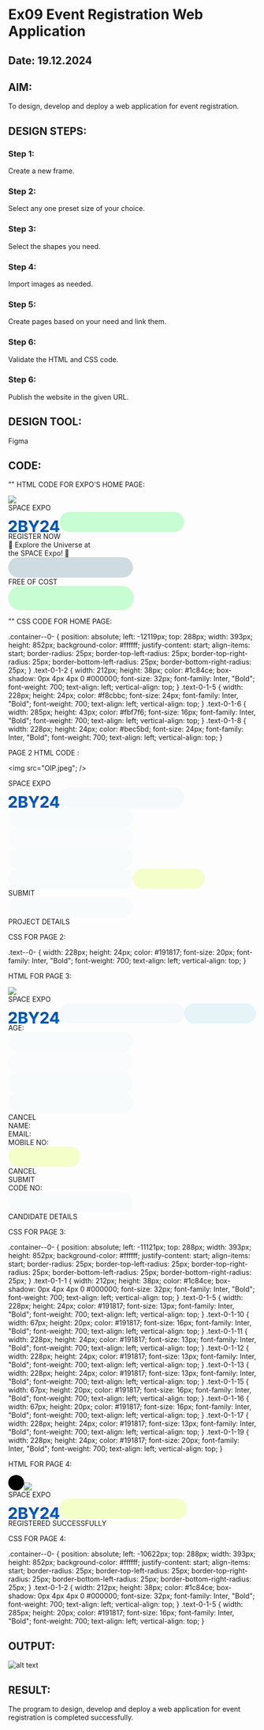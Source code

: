 # Ex09 Event Registration Web Application
## Date: 19.12.2024

## AIM:
To design, develop and deploy a web application for event registration.

## DESIGN STEPS:

### Step 1:
Create a new frame.

### Step 2:
Select any one preset size of your choice.

### Step 3:
Select the shapes you need.

### Step 4:
Import images as needed.

### Step 5:
Create pages based on your need and link them.

### Step 6:

Validate the HTML and CSS code.

### Step 6:

Publish the website in the given URL.

## DESIGN TOOL:
Figma

## CODE:
""
HTML CODE FOR EXPO'S HOME PAGE:

<div class="container--0-">
  <img src="OIP.jpeg";
  />
  <div class="text-0-1-2">SPACE EXPO</div>
  <svg
    width="104"
    height="24"
    viewBox="0 0 104 24"
    fill="none"
    xmlns="http://www.w3.org/2000/svg"
  >
    <g filter="url(#filter0_i_2_70)">
      <path
        d="M0.886452 24V20.4545L9.17054 12.7841C9.87509 12.1023 10.466 11.4886 10.9433 10.9432C11.4281 10.3977 11.7955 9.86363 12.0455 9.34091C12.2955 8.8106 12.4205 8.23863 12.4205 7.625C12.4205 6.94318 12.2652 6.35606 11.9546 5.86363C11.644 5.36363 11.2198 4.98106 10.6819 4.71591C10.144 4.44318 9.53418 4.30682 8.85236 4.30682C8.14024 4.30682 7.51903 4.45076 6.98873 4.73863C6.45842 5.02651 6.04933 5.43939 5.76145 5.97727C5.47357 6.51515 5.32963 7.1553 5.32963 7.89772H0.65918C0.65918 6.375 1.00388 5.05303 1.69327 3.93182C2.38266 2.8106 3.34857 1.94318 4.591 1.32954C5.83342 0.715906 7.26524 0.409088 8.88645 0.409088C10.5531 0.409088 12.0039 0.704543 13.2387 1.29545C14.4812 1.87879 15.4471 2.68939 16.1365 3.72727C16.8258 4.76515 17.1705 5.95454 17.1705 7.29545C17.1705 8.17424 16.9963 9.04166 16.6478 9.89773C16.3069 10.7538 15.6971 11.7045 14.8183 12.75C13.9395 13.7879 12.7008 15.0341 11.1024 16.4886L7.70463 19.8182V19.9773H17.4774V24H0.886452ZM21.1791 24V0.72727H30.4972C32.2094 0.72727 33.6374 0.981058 34.7813 1.48863C35.9253 1.99621 36.7851 2.70076 37.3609 3.60227C37.9366 4.49621 38.2245 5.52651 38.2245 6.69318C38.2245 7.60227 38.0427 8.40151 37.6791 9.09091C37.3154 9.77273 36.8154 10.3333 36.1791 10.7727C35.5503 11.2045 34.8306 11.5114 34.02 11.6932V11.9205C34.9063 11.9583 35.7359 12.2083 36.5086 12.6705C37.2889 13.1326 37.9215 13.7803 38.4063 14.6136C38.8912 15.4394 39.1336 16.4242 39.1336 17.5682C39.1336 18.803 38.8268 19.9053 38.2132 20.875C37.6071 21.8371 36.7094 22.5985 35.52 23.1591C34.3306 23.7197 32.8647 24 31.1222 24H21.1791ZM26.0995 19.9773H30.1109C31.4821 19.9773 32.4821 19.7159 33.1109 19.1932C33.7397 18.6629 34.0541 17.9583 34.0541 17.0795C34.0541 16.4356 33.8988 15.8674 33.5882 15.375C33.2776 14.8826 32.8344 14.4962 32.2586 14.2159C31.6904 13.9356 31.0124 13.7955 30.2245 13.7955H26.0995V19.9773ZM26.0995 10.4659H29.7472C30.4215 10.4659 31.02 10.3485 31.5427 10.1136C32.073 9.87121 32.4897 9.5303 32.7927 9.09091C33.1033 8.65151 33.2586 8.125 33.2586 7.51136C33.2586 6.67045 32.9594 5.99242 32.3609 5.47727C31.77 4.96212 30.9291 4.70454 29.8382 4.70454H26.0995V10.4659ZM40.9717 0.72727H46.483L51.7899 10.75H52.0171L57.324 0.72727H62.8353L54.3467 15.7727V24H49.4603V15.7727L40.9717 0.72727ZM65.3865 24V20.4545L73.6705 12.7841C74.3751 12.1023 74.966 11.4886 75.4433 10.9432C75.9281 10.3977 76.2955 9.86363 76.5455 9.34091C76.7955 8.8106 76.9205 8.23863 76.9205 7.625C76.9205 6.94318 76.7652 6.35606 76.4546 5.86363C76.144 5.36363 75.7198 4.98106 75.1819 4.71591C74.644 4.44318 74.0342 4.30682 73.3524 4.30682C72.6402 4.30682 72.019 4.45076 71.4887 4.73863C70.9584 5.02651 70.5493 5.43939 70.2615 5.97727C69.9736 6.51515 69.8296 7.1553 69.8296 7.89772H65.1592C65.1592 6.375 65.5039 5.05303 66.1933 3.93182C66.8827 2.8106 67.8486 1.94318 69.091 1.32954C70.3334 0.715906 71.7652 0.409088 73.3865 0.409088C75.0531 0.409088 76.5039 0.704543 77.7387 1.29545C78.9811 1.87879 79.9471 2.68939 80.6365 3.72727C81.3258 4.76515 81.6705 5.95454 81.6705 7.29545C81.6705 8.17424 81.4963 9.04166 81.1478 9.89773C80.8069 10.7538 80.1971 11.7045 79.3183 12.75C78.4395 13.7879 77.2008 15.0341 75.6024 16.4886L72.2046 19.8182V19.9773H81.9774V24H65.3865ZM84.6904 19.9091V16.0341L94.4063 0.72727H97.7472V6.09091H95.77L89.645 15.7841V15.9659H103.452V19.9091H84.6904ZM95.8609 24V18.7273L95.9518 17.0114V0.72727H100.565V24H95.8609Z"
        fill="#005FCC"
      ></path>
    </g>
    <defs>
      <filter
        id="filter0_i_2_70"
        x="0.65918"
        y="0.409088"
        width="102.793"
        height="27.5909"
        filterUnits="userSpaceOnUse"
        color-interpolation-filters="sRGB"
      >
        <feFlood flood-opacity="0" result="BackgroundImageFix"></feFlood>
        <feBlend
          mode="normal"
          in="SourceGraphic"
          in2="BackgroundImageFix"
          result="shape"
        ></feBlend>
        <feColorMatrix
          in="SourceAlpha"
          type="matrix"
          values="0 0 0 0 0 0 0 0 0 0 0 0 0 0 0 0 0 0 127 0"
          result="hardAlpha"
        ></feColorMatrix>
        <feOffset dy="4"></feOffset>
        <feGaussianBlur stdDeviation="2"></feGaussianBlur>
        <feComposite
          in2="hardAlpha"
          operator="arithmetic"
          k2="-1"
          k3="1"
        ></feComposite>
        <feColorMatrix
          type="matrix"
          values="0 0 0 0 0 0 0 0 0 0 0 0 0 0 0 0 0 0 0.25 0"
        ></feColorMatrix>
        <feBlend
          mode="normal"
          in2="shape"
          result="effect1_innerShadow_2_70"
        ></feBlend>
      </filter>
    </defs></svg
  ><svg
    width="253"
    height="41"
    viewBox="0 0 253 41"
    fill="none"
    xmlns="http://www.w3.org/2000/svg"
  >
    <rect
      width="253"
      height="41"
      rx="20.5"
      fill="#1FF74E"
      fill-opacity="0.24"
    ></rect>
  </svg>
  <div class="text-0-1-5">REGISTER NOW</div>
  <div class="text-0-1-6">
    🌌 Explore the Universe at <br />
    the SPACE Expo! 🌠
  </div>
  <svg
    width="253"
    height="41"
    viewBox="0 0 253 41"
    fill="none"
    xmlns="http://www.w3.org/2000/svg"
  >
    <rect
      width="253"
      height="41"
      rx="20.5"
      fill="#366D83"
      fill-opacity="0.24"
    ></rect>
  </svg>
  <div class="text-0-1-8">FREE OF COST<br /></div>
  <svg
    width="255"
    height="49"
    viewBox="0 0 255 49"
    fill="none"
    xmlns="http://www.w3.org/2000/svg"
  >
    <rect
      width="255"
      height="49"
      rx="24.5"
      fill="#1FF74E"
      fill-opacity="0.24"
    ></rect>
  </svg>
</div>

""
CSS CODE FOR HOME PAGE:

.container--0- {
  position: absolute;
  left: -12119px;
  top: 288px;
  width: 393px;
  height: 852px;
  background-color: #ffffff;
  justify-content: start;
  align-items: start;
  border-radius: 25px;
  border-top-left-radius: 25px;
  border-top-right-radius: 25px;
  border-bottom-left-radius: 25px;
  border-bottom-right-radius: 25px;
}
.text-0-1-2 {
  width: 212px;
  height: 38px;
  color: #1c84ce;
  box-shadow: 0px 4px 4px 0 #000000;
  font-size: 32px;
  font-family: Inter, "Bold";
  font-weight: 700;
  text-align: left;
  vertical-align: top;
}
.text-0-1-5 {
  width: 228px;
  height: 24px;
  color: #f8cbbc;
  font-size: 24px;
  font-family: Inter, "Bold";
  font-weight: 700;
  text-align: left;
  vertical-align: top;
}
.text-0-1-6 {
  width: 285px;
  height: 43px;
  color: #fbf7f6;
  font-size: 16px;
  font-family: Inter, "Bold";
  font-weight: 700;
  text-align: left;
  vertical-align: top;
}
.text-0-1-8 {
  width: 228px;
  height: 24px;
  color: #bec5bd;
  font-size: 24px;
  font-family: Inter, "Bold";
  font-weight: 700;
  text-align: left;
  vertical-align: top;
}

PAGE 2
HTML CODE :

<img src="OIP.jpeg";
/>
<div class="text--0-">SPACE EXPO</div>
<svg
  width="104"
  height="24"
  viewBox="0 0 104 24"
  fill="none"
  xmlns="http://www.w3.org/2000/svg"
>
  <g filter="url(#filter0_i_2_103)">
    <path
      d="M0.886452 24V20.4545L9.17054 12.7841C9.87509 12.1023 10.466 11.4886 10.9433 10.9432C11.4281 10.3977 11.7955 9.86363 12.0455 9.34091C12.2955 8.8106 12.4205 8.23863 12.4205 7.625C12.4205 6.94318 12.2652 6.35606 11.9546 5.86363C11.644 5.36363 11.2198 4.98106 10.6819 4.71591C10.144 4.44318 9.53418 4.30682 8.85236 4.30682C8.14024 4.30682 7.51903 4.45076 6.98873 4.73863C6.45842 5.02651 6.04933 5.43939 5.76145 5.97727C5.47357 6.51515 5.32963 7.1553 5.32963 7.89772H0.65918C0.65918 6.375 1.00388 5.05303 1.69327 3.93182C2.38266 2.8106 3.34857 1.94318 4.591 1.32954C5.83342 0.715906 7.26524 0.409088 8.88645 0.409088C10.5531 0.409088 12.0039 0.704543 13.2387 1.29545C14.4812 1.87879 15.4471 2.68939 16.1365 3.72727C16.8258 4.76515 17.1705 5.95454 17.1705 7.29545C17.1705 8.17424 16.9963 9.04166 16.6478 9.89773C16.3069 10.7538 15.6971 11.7045 14.8183 12.75C13.9395 13.7879 12.7008 15.0341 11.1024 16.4886L7.70463 19.8182V19.9773H17.4774V24H0.886452ZM21.1791 24V0.72727H30.4972C32.2094 0.72727 33.6374 0.981058 34.7813 1.48863C35.9253 1.99621 36.7851 2.70076 37.3609 3.60227C37.9366 4.49621 38.2245 5.52651 38.2245 6.69318C38.2245 7.60227 38.0427 8.40151 37.6791 9.09091C37.3154 9.77273 36.8154 10.3333 36.1791 10.7727C35.5503 11.2045 34.8306 11.5114 34.02 11.6932V11.9205C34.9063 11.9583 35.7359 12.2083 36.5086 12.6705C37.2889 13.1326 37.9215 13.7803 38.4063 14.6136C38.8912 15.4394 39.1336 16.4242 39.1336 17.5682C39.1336 18.803 38.8268 19.9053 38.2132 20.875C37.6071 21.8371 36.7094 22.5985 35.52 23.1591C34.3306 23.7197 32.8647 24 31.1222 24H21.1791ZM26.0995 19.9773H30.1109C31.4821 19.9773 32.4821 19.7159 33.1109 19.1932C33.7397 18.6629 34.0541 17.9583 34.0541 17.0795C34.0541 16.4356 33.8988 15.8674 33.5882 15.375C33.2775 14.8826 32.8344 14.4962 32.2586 14.2159C31.6904 13.9356 31.0124 13.7955 30.2245 13.7955H26.0995V19.9773ZM26.0995 10.4659H29.7472C30.4215 10.4659 31.02 10.3485 31.5427 10.1136C32.073 9.87121 32.4897 9.5303 32.7927 9.09091C33.1033 8.65151 33.2586 8.125 33.2586 7.51136C33.2586 6.67045 32.9594 5.99242 32.3609 5.47727C31.77 4.96212 30.9291 4.70454 29.8382 4.70454H26.0995V10.4659ZM40.9717 0.72727H46.483L51.7899 10.75H52.0171L57.324 0.72727H62.8353L54.3467 15.7727V24H49.4603V15.7727L40.9717 0.72727ZM65.3865 24V20.4545L73.6705 12.7841C74.3751 12.1023 74.966 11.4886 75.4433 10.9432C75.9281 10.3977 76.2955 9.86363 76.5455 9.34091C76.7955 8.8106 76.9205 8.23863 76.9205 7.625C76.9205 6.94318 76.7652 6.35606 76.4546 5.86363C76.144 5.36363 75.7198 4.98106 75.1819 4.71591C74.644 4.44318 74.0342 4.30682 73.3524 4.30682C72.6402 4.30682 72.019 4.45076 71.4887 4.73863C70.9584 5.02651 70.5493 5.43939 70.2615 5.97727C69.9736 6.51515 69.8296 7.1553 69.8296 7.89772H65.1592C65.1592 6.375 65.5039 5.05303 66.1933 3.93182C66.8827 2.8106 67.8486 1.94318 69.091 1.32954C70.3334 0.715906 71.7652 0.409088 73.3865 0.409088C75.0531 0.409088 76.5039 0.704543 77.7387 1.29545C78.9811 1.87879 79.9471 2.68939 80.6365 3.72727C81.3258 4.76515 81.6705 5.95454 81.6705 7.29545C81.6705 8.17424 81.4963 9.04166 81.1478 9.89773C80.8069 10.7538 80.1971 11.7045 79.3183 12.75C78.4395 13.7879 77.2008 15.0341 75.6024 16.4886L72.2046 19.8182V19.9773H81.9774V24H65.3865ZM84.6904 19.9091V16.0341L94.4063 0.72727H97.7472V6.09091H95.77L89.645 15.7841V15.9659H103.452V19.9091H84.6904ZM95.8609 24V18.7273L95.9518 17.0114V0.72727H100.565V24H95.8609Z"
      fill="#005FCC"
    ></path>
  </g>
  <defs>
    <filter
      id="filter0_i_2_103"
      x="0.65918"
      y="0.409088"
      width="102.793"
      height="27.5909"
      filterUnits="userSpaceOnUse"
      color-interpolation-filters="sRGB"
    >
      <feFlood flood-opacity="0" result="BackgroundImageFix"></feFlood>
      <feBlend
        mode="normal"
        in="SourceGraphic"
        in2="BackgroundImageFix"
        result="shape"
      ></feBlend>
      <feColorMatrix
        in="SourceAlpha"
        type="matrix"
        values="0 0 0 0 0 0 0 0 0 0 0 0 0 0 0 0 0 0 127 0"
        result="hardAlpha"
      ></feColorMatrix>
      <feOffset dy="4"></feOffset>
      <feGaussianBlur stdDeviation="2"></feGaussianBlur>
      <feComposite
        in2="hardAlpha"
        operator="arithmetic"
        k2="-1"
        k3="1"
      ></feComposite>
      <feColorMatrix
        type="matrix"
        values="0 0 0 0 0 0 0 0 0 0 0 0 0 0 0 0 0 0 0.25 0"
      ></feColorMatrix>
      <feBlend
        mode="normal"
        in2="shape"
        result="effect1_innerShadow_2_103"
      ></feBlend>
    </filter>
  </defs></svg
><svg
  width="253"
  height="41"
  viewBox="0 0 253 41"
  fill="none"
  xmlns="http://www.w3.org/2000/svg"
>
  <rect
    width="253"
    height="41"
    rx="20.5"
    fill="#EFF7FA"
    fill-opacity="0.56"
  ></rect></svg
><svg
  width="253"
  height="41"
  viewBox="0 0 253 41"
  fill="none"
  xmlns="http://www.w3.org/2000/svg"
>
  <rect
    width="253"
    height="41"
    rx="20.5"
    fill="#EFF7FA"
    fill-opacity="0.39"
  ></rect></svg
><svg
  width="253"
  height="41"
  viewBox="0 0 253 41"
  fill="none"
  xmlns="http://www.w3.org/2000/svg"
>
  <rect
    width="253"
    height="41"
    rx="20.5"
    fill="#EFF7FA"
    fill-opacity="0.34"
  ></rect></svg
><svg
  width="253"
  height="41"
  viewBox="0 0 253 41"
  fill="none"
  xmlns="http://www.w3.org/2000/svg"
>
  <rect
    width="253"
    height="41"
    rx="20.5"
    fill="#EFF7FA"
    fill-opacity="0.4"
  ></rect></svg
><svg
  width="253"
  height="41"
  viewBox="0 0 253 41"
  fill="none"
  xmlns="http://www.w3.org/2000/svg"
>
  <rect
    width="253"
    height="41"
    rx="20.5"
    fill="#EFF7FA"
    fill-opacity="0.42"
  ></rect></svg
><svg
  width="146"
  height="41"
  viewBox="0 0 146 41"
  fill="none"
  xmlns="http://www.w3.org/2000/svg"
>
  <rect
    width="146"
    height="41"
    rx="20.5"
    fill="#CDFF05"
    fill-opacity="0.21"
  ></rect>
</svg>
<div class="text--0-">SUBMIT</div>
<svg
  width="253"
  height="41"
  viewBox="0 0 253 41"
  fill="none"
  xmlns="http://www.w3.org/2000/svg"
>
  <rect
    width="253"
    height="41"
    rx="20.5"
    fill="#EFF7FA"
    fill-opacity="0.39"
  ></rect>
</svg>
<div class="text--0-">PROJECT DETAILS</div>

CSS FOR PAGE 2:

.text--0- {
  width: 228px;
  height: 24px;
  color: #191817;
  font-size: 20px;
  font-family: Inter, "Bold";
  font-weight: 700;
  text-align: left;
  vertical-align: top;
}

HTML FOR PAGE 3:

<div class="container--0-">
  <img src="OIP.jpeg";
  />
  <div class="text-0-1-1">SPACE EXPO</div>
  <svg
    width="104"
    height="24"
    viewBox="0 0 104 24"
    fill="none"
    xmlns="http://www.w3.org/2000/svg"
  >
    <g filter="url(#filter0_i_2_218)">
      <path
        d="M0.886452 24V20.4545L9.17054 12.7841C9.87509 12.1023 10.466 11.4886 10.9433 10.9432C11.4281 10.3977 11.7955 9.86363 12.0455 9.34091C12.2955 8.8106 12.4205 8.23863 12.4205 7.625C12.4205 6.94318 12.2652 6.35606 11.9546 5.86363C11.644 5.36363 11.2198 4.98106 10.6819 4.71591C10.144 4.44318 9.53418 4.30682 8.85236 4.30682C8.14024 4.30682 7.51903 4.45076 6.98873 4.73863C6.45842 5.02651 6.04933 5.43939 5.76145 5.97727C5.47357 6.51515 5.32963 7.1553 5.32963 7.89772H0.65918C0.65918 6.375 1.00388 5.05303 1.69327 3.93182C2.38266 2.8106 3.34857 1.94318 4.591 1.32954C5.83342 0.715906 7.26524 0.409088 8.88645 0.409088C10.5531 0.409088 12.0039 0.704543 13.2387 1.29545C14.4812 1.87879 15.4471 2.68939 16.1365 3.72727C16.8258 4.76515 17.1705 5.95454 17.1705 7.29545C17.1705 8.17424 16.9963 9.04166 16.6478 9.89773C16.3069 10.7538 15.6971 11.7045 14.8183 12.75C13.9395 13.7879 12.7008 15.0341 11.1024 16.4886L7.70463 19.8182V19.9773H17.4774V24H0.886452ZM21.1791 24V0.72727H30.4972C32.2094 0.72727 33.6374 0.981058 34.7813 1.48863C35.9253 1.99621 36.7851 2.70076 37.3609 3.60227C37.9366 4.49621 38.2245 5.52651 38.2245 6.69318C38.2245 7.60227 38.0427 8.40151 37.6791 9.09091C37.3154 9.77273 36.8154 10.3333 36.1791 10.7727C35.5503 11.2045 34.8306 11.5114 34.02 11.6932V11.9205C34.9063 11.9583 35.7359 12.2083 36.5086 12.6705C37.2889 13.1326 37.9215 13.7803 38.4063 14.6136C38.8912 15.4394 39.1336 16.4242 39.1336 17.5682C39.1336 18.803 38.8268 19.9053 38.2132 20.875C37.6071 21.8371 36.7094 22.5985 35.52 23.1591C34.3306 23.7197 32.8647 24 31.1222 24H21.1791ZM26.0995 19.9773H30.1109C31.4821 19.9773 32.4821 19.7159 33.1109 19.1932C33.7397 18.6629 34.0541 17.9583 34.0541 17.0795C34.0541 16.4356 33.8988 15.8674 33.5882 15.375C33.2775 14.8826 32.8344 14.4962 32.2586 14.2159C31.6904 13.9356 31.0124 13.7955 30.2245 13.7955H26.0995V19.9773ZM26.0995 10.4659H29.7472C30.4215 10.4659 31.02 10.3485 31.5427 10.1136C32.073 9.87121 32.4897 9.5303 32.7927 9.09091C33.1033 8.65151 33.2586 8.125 33.2586 7.51136C33.2586 6.67045 32.9594 5.99242 32.3609 5.47727C31.77 4.96212 30.9291 4.70454 29.8382 4.70454H26.0995V10.4659ZM40.9717 0.72727H46.483L51.7899 10.75H52.0171L57.324 0.72727H62.8353L54.3467 15.7727V24H49.4603V15.7727L40.9717 0.72727ZM65.3865 24V20.4545L73.6705 12.7841C74.3751 12.1023 74.966 11.4886 75.4433 10.9432C75.9281 10.3977 76.2955 9.86363 76.5455 9.34091C76.7955 8.8106 76.9205 8.23863 76.9205 7.625C76.9205 6.94318 76.7652 6.35606 76.4546 5.86363C76.144 5.36363 75.7198 4.98106 75.1819 4.71591C74.644 4.44318 74.0342 4.30682 73.3524 4.30682C72.6402 4.30682 72.019 4.45076 71.4887 4.73863C70.9584 5.02651 70.5493 5.43939 70.2615 5.97727C69.9736 6.51515 69.8296 7.1553 69.8296 7.89772H65.1592C65.1592 6.375 65.5039 5.05303 66.1933 3.93182C66.8827 2.8106 67.8486 1.94318 69.091 1.32954C70.3334 0.715906 71.7652 0.409088 73.3865 0.409088C75.0531 0.409088 76.5039 0.704543 77.7387 1.29545C78.9811 1.87879 79.9471 2.68939 80.6365 3.72727C81.3258 4.76515 81.6705 5.95454 81.6705 7.29545C81.6705 8.17424 81.4963 9.04166 81.1478 9.89773C80.8069 10.7538 80.1971 11.7045 79.3183 12.75C78.4395 13.7879 77.2008 15.0341 75.6024 16.4886L72.2046 19.8182V19.9773H81.9774V24H65.3865ZM84.6904 19.9091V16.0341L94.4063 0.72727H97.7472V6.09091H95.77L89.645 15.7841V15.9659H103.452V19.9091H84.6904ZM95.8609 24V18.7273L95.9518 17.0114V0.72727H100.565V24H95.8609Z"
        fill="#005FCC"
      ></path>
    </g>
    <defs>
      <filter
        id="filter0_i_2_218"
        x="0.65918"
        y="0.409088"
        width="102.793"
        height="27.5909"
        filterUnits="userSpaceOnUse"
        color-interpolation-filters="sRGB"
      >
        <feFlood flood-opacity="0" result="BackgroundImageFix"></feFlood>
        <feBlend
          mode="normal"
          in="SourceGraphic"
          in2="BackgroundImageFix"
          result="shape"
        ></feBlend>
        <feColorMatrix
          in="SourceAlpha"
          type="matrix"
          values="0 0 0 0 0 0 0 0 0 0 0 0 0 0 0 0 0 0 127 0"
          result="hardAlpha"
        ></feColorMatrix>
        <feOffset dy="4"></feOffset>
        <feGaussianBlur stdDeviation="2"></feGaussianBlur>
        <feComposite
          in2="hardAlpha"
          operator="arithmetic"
          k2="-1"
          k3="1"
        ></feComposite>
        <feColorMatrix
          type="matrix"
          values="0 0 0 0 0 0 0 0 0 0 0 0 0 0 0 0 0 0 0.25 0"
        ></feColorMatrix>
        <feBlend
          mode="normal"
          in2="shape"
          result="effect1_innerShadow_2_218"
        ></feBlend>
      </filter>
    </defs></svg
  ><svg
    width="253"
    height="41"
    viewBox="0 0 253 41"
    fill="none"
    xmlns="http://www.w3.org/2000/svg"
  >
    <rect
      width="253"
      height="41"
      rx="20.5"
      fill="#EFF7FA"
      fill-opacity="0.56"
    ></rect></svg
  ><svg
    width="146"
    height="41"
    viewBox="0 0 146 41"
    fill="none"
    xmlns="http://www.w3.org/2000/svg"
  >
    <rect
      width="146"
      height="41"
      rx="20.5"
      fill="#5EC1E8"
      fill-opacity="0.14"
    ></rect>
  </svg>
  <div class="text-0-1-5">AGE:</div>
  <svg
    width="253"
    height="41"
    viewBox="0 0 253 41"
    fill="none"
    xmlns="http://www.w3.org/2000/svg"
  >
    <rect
      width="253"
      height="41"
      rx="20.5"
      fill="#EFF7FA"
      fill-opacity="0.39"
    ></rect></svg
  ><svg
    width="253"
    height="41"
    viewBox="0 0 253 41"
    fill="none"
    xmlns="http://www.w3.org/2000/svg"
  >
    <rect
      width="253"
      height="41"
      rx="20.5"
      fill="#EFF7FA"
      fill-opacity="0.34"
    ></rect></svg
  ><svg
    width="253"
    height="41"
    viewBox="0 0 253 41"
    fill="none"
    xmlns="http://www.w3.org/2000/svg"
  >
    <rect
      width="253"
      height="41"
      rx="20.5"
      fill="#EFF7FA"
      fill-opacity="0.4"
    ></rect></svg
  ><svg
    width="253"
    height="41"
    viewBox="0 0 253 41"
    fill="none"
    xmlns="http://www.w3.org/2000/svg"
  >
    <rect
      width="253"
      height="41"
      rx="20.5"
      fill="#EFF7FA"
      fill-opacity="0.42"
    ></rect>
  </svg>
  <div class="text-0-1-10">CANCEL</div>
  <div class="text-0-1-11">NAME:</div>
  <div class="text-0-1-12">EMAIL:</div>
  <div class="text-0-1-13">MOBILE NO:</div>
  <svg
    width="146"
    height="41"
    viewBox="0 0 146 41"
    fill="none"
    xmlns="http://www.w3.org/2000/svg"
  >
    <rect
      width="146"
      height="41"
      rx="20.5"
      fill="#CDFF05"
      fill-opacity="0.21"
    ></rect>
  </svg>
  <div class="text-0-1-15">CANCEL</div>
  <div class="text-0-1-16">SUBMIT</div>
  <div class="text-0-1-17">CODE NO:</div>
  <svg
    width="253"
    height="41"
    viewBox="0 0 253 41"
    fill="none"
    xmlns="http://www.w3.org/2000/svg"
  >
    <rect
      width="253"
      height="41"
      rx="20.5"
      fill="#EFF7FA"
      fill-opacity="0.39"
    ></rect>
  </svg>
  <div class="text-0-1-19">CANDIDATE DETAILS</div>
</div>

CSS FOR PAGE 3:

.container--0- {
  position: absolute;
  left: -11121px;
  top: 288px;
  width: 393px;
  height: 852px;
  background-color: #ffffff;
  justify-content: start;
  align-items: start;
  border-radius: 25px;
  border-top-left-radius: 25px;
  border-top-right-radius: 25px;
  border-bottom-left-radius: 25px;
  border-bottom-right-radius: 25px;
}
.text-0-1-1 {
  width: 212px;
  height: 38px;
  color: #1c84ce;
  box-shadow: 0px 4px 4px 0 #000000;
  font-size: 32px;
  font-family: Inter, "Bold";
  font-weight: 700;
  text-align: left;
  vertical-align: top;
}
.text-0-1-5 {
  width: 228px;
  height: 24px;
  color: #191817;
  font-size: 13px;
  font-family: Inter, "Bold";
  font-weight: 700;
  text-align: left;
  vertical-align: top;
}
.text-0-1-10 {
  width: 67px;
  height: 20px;
  color: #191817;
  font-size: 16px;
  font-family: Inter, "Bold";
  font-weight: 700;
  text-align: left;
  vertical-align: top;
}
.text-0-1-11 {
  width: 228px;
  height: 24px;
  color: #191817;
  font-size: 13px;
  font-family: Inter, "Bold";
  font-weight: 700;
  text-align: left;
  vertical-align: top;
}
.text-0-1-12 {
  width: 228px;
  height: 24px;
  color: #191817;
  font-size: 13px;
  font-family: Inter, "Bold";
  font-weight: 700;
  text-align: left;
  vertical-align: top;
}
.text-0-1-13 {
  width: 228px;
  height: 24px;
  color: #191817;
  font-size: 13px;
  font-family: Inter, "Bold";
  font-weight: 700;
  text-align: left;
  vertical-align: top;
}
.text-0-1-15 {
  width: 67px;
  height: 20px;
  color: #191817;
  font-size: 16px;
  font-family: Inter, "Bold";
  font-weight: 700;
  text-align: left;
  vertical-align: top;
}
.text-0-1-16 {
  width: 67px;
  height: 20px;
  color: #191817;
  font-size: 16px;
  font-family: Inter, "Bold";
  font-weight: 700;
  text-align: left;
  vertical-align: top;
}
.text-0-1-17 {
  width: 228px;
  height: 24px;
  color: #191817;
  font-size: 13px;
  font-family: Inter, "Bold";
  font-weight: 700;
  text-align: left;
  vertical-align: top;
}
.text-0-1-19 {
  width: 228px;
  height: 24px;
  color: #191817;
  font-size: 20px;
  font-family: Inter, "Bold";
  font-weight: 700;
  text-align: left;
  vertical-align: top;
}


HTML FOR PAGE 4:

<div class="container--0-">
  <svg
    width="32"
    height="31"
    viewBox="0 0 32 31"
    fill="none"
    xmlns="http://www.w3.org/2000/svg">
    <ellipse cx="16" cy="15.5" rx="16" ry="15.5" fill="#010101"></ellipse></svg><img src="OIP.jpeg";/>
  <div class="text-0-1-2">SPACE EXPO</div>
  <svg
    width="104"
    height="24"
    viewBox="0 0 104 24"
    fill="none"
    xmlns="http://www.w3.org/2000/svg"
  >
    <g filter="url(#filter0_i_2_252)">
      <path
        d="M0.886452 24V20.4545L9.17054 12.7841C9.87509 12.1023 10.466 11.4886 10.9433 10.9432C11.4281 10.3977 11.7955 9.86363 12.0455 9.34091C12.2955 8.8106 12.4205 8.23863 12.4205 7.625C12.4205 6.94318 12.2652 6.35606 11.9546 5.86363C11.644 5.36363 11.2198 4.98106 10.6819 4.71591C10.144 4.44318 9.53418 4.30682 8.85236 4.30682C8.14024 4.30682 7.51903 4.45076 6.98873 4.73863C6.45842 5.02651 6.04933 5.43939 5.76145 5.97727C5.47357 6.51515 5.32963 7.1553 5.32963 7.89772H0.65918C0.65918 6.375 1.00388 5.05303 1.69327 3.93182C2.38266 2.8106 3.34857 1.94318 4.591 1.32954C5.83342 0.715906 7.26524 0.409088 8.88645 0.409088C10.5531 0.409088 12.0039 0.704543 13.2387 1.29545C14.4812 1.87879 15.4471 2.68939 16.1365 3.72727C16.8258 4.76515 17.1705 5.95454 17.1705 7.29545C17.1705 8.17424 16.9963 9.04166 16.6478 9.89773C16.3069 10.7538 15.6971 11.7045 14.8183 12.75C13.9395 13.7879 12.7008 15.0341 11.1024 16.4886L7.70463 19.8182V19.9773H17.4774V24H0.886452ZM21.1791 24V0.72727H30.4972C32.2094 0.72727 33.6374 0.981058 34.7813 1.48863C35.9253 1.99621 36.7851 2.70076 37.3609 3.60227C37.9366 4.49621 38.2245 5.52651 38.2245 6.69318C38.2245 7.60227 38.0427 8.40151 37.6791 9.09091C37.3154 9.77273 36.8154 10.3333 36.1791 10.7727C35.5503 11.2045 34.8306 11.5114 34.02 11.6932V11.9205C34.9063 11.9583 35.7359 12.2083 36.5086 12.6705C37.2889 13.1326 37.9215 13.7803 38.4063 14.6136C38.8912 15.4394 39.1336 16.4242 39.1336 17.5682C39.1336 18.803 38.8268 19.9053 38.2132 20.875C37.6071 21.8371 36.7094 22.5985 35.52 23.1591C34.3306 23.7197 32.8647 24 31.1222 24H21.1791ZM26.0995 19.9773H30.1109C31.4821 19.9773 32.4821 19.7159 33.1109 19.1932C33.7397 18.6629 34.0541 17.9583 34.0541 17.0795C34.0541 16.4356 33.8988 15.8674 33.5882 15.375C33.2775 14.8826 32.8344 14.4962 32.2586 14.2159C31.6904 13.9356 31.0124 13.7955 30.2245 13.7955H26.0995V19.9773ZM26.0995 10.4659H29.7472C30.4215 10.4659 31.02 10.3485 31.5427 10.1136C32.073 9.87121 32.4897 9.5303 32.7927 9.09091C33.1033 8.65151 33.2586 8.125 33.2586 7.51136C33.2586 6.67045 32.9594 5.99242 32.3609 5.47727C31.77 4.96212 30.9291 4.70454 29.8382 4.70454H26.0995V10.4659ZM40.9717 0.72727H46.483L51.7899 10.75H52.0171L57.324 0.72727H62.8353L54.3467 15.7727V24H49.4603V15.7727L40.9717 0.72727ZM65.3865 24V20.4545L73.6705 12.7841C74.3751 12.1023 74.966 11.4886 75.4433 10.9432C75.9281 10.3977 76.2955 9.86363 76.5455 9.34091C76.7955 8.8106 76.9205 8.23863 76.9205 7.625C76.9205 6.94318 76.7652 6.35606 76.4546 5.86363C76.144 5.36363 75.7198 4.98106 75.1819 4.71591C74.644 4.44318 74.0342 4.30682 73.3524 4.30682C72.6402 4.30682 72.019 4.45076 71.4887 4.73863C70.9584 5.02651 70.5493 5.43939 70.2615 5.97727C69.9736 6.51515 69.8296 7.1553 69.8296 7.89772H65.1592C65.1592 6.375 65.5039 5.05303 66.1933 3.93182C66.8827 2.8106 67.8486 1.94318 69.091 1.32954C70.3334 0.715906 71.7652 0.409088 73.3865 0.409088C75.0531 0.409088 76.5039 0.704543 77.7387 1.29545C78.9811 1.87879 79.9471 2.68939 80.6365 3.72727C81.3258 4.76515 81.6705 5.95454 81.6705 7.29545C81.6705 8.17424 81.4963 9.04166 81.1478 9.89773C80.8069 10.7538 80.1971 11.7045 79.3183 12.75C78.4395 13.7879 77.2008 15.0341 75.6024 16.4886L72.2046 19.8182V19.9773H81.9774V24H65.3865ZM84.6904 19.9091V16.0341L94.4063 0.72727H97.7472V6.09091H95.77L89.645 15.7841V15.9659H103.452V19.9091H84.6904ZM95.8609 24V18.7273L95.9518 17.0114V0.72727H100.565V24H95.8609Z"
        fill="#005FCC"
      ></path>
    </g>
    <defs>
      <filter
        id="filter0_i_2_252"
        x="0.65918"
        y="0.409088"
        width="102.793"
        height="27.5909"
        filterUnits="userSpaceOnUse"
        color-interpolation-filters="sRGB"
      >
        <feFlood flood-opacity="0" result="BackgroundImageFix"></feFlood>
        <feBlend
          mode="normal"
          in="SourceGraphic"
          in2="BackgroundImageFix"
          result="shape"
        ></feBlend>
        <feColorMatrix
          in="SourceAlpha"
          type="matrix"
          values="0 0 0 0 0 0 0 0 0 0 0 0 0 0 0 0 0 0 127 0"
          result="hardAlpha"
        ></feColorMatrix>
        <feOffset dy="4"></feOffset>
        <feGaussianBlur stdDeviation="2"></feGaussianBlur>
        <feComposite
          in2="hardAlpha"
          operator="arithmetic"
          k2="-1"
          k3="1"
        ></feComposite>
        <feColorMatrix
          type="matrix"
          values="0 0 0 0 0 0 0 0 0 0 0 0 0 0 0 0 0 0 0.25 0"
        ></feColorMatrix>
        <feBlend
          mode="normal"
          in2="shape"
          result="effect1_innerShadow_2_252"
        ></feBlend>
      </filter>
    </defs></svg
  ><svg
    width="259"
    height="41"
    viewBox="0 0 259 41"
    fill="none"
    xmlns="http://www.w3.org/2000/svg"
  >
    <rect
      width="259"
      height="41"
      rx="20.5"
      fill="#CDFF05"
      fill-opacity="0.21"
    ></rect>
  </svg>
  <div class="text-0-1-5">REGISTERED SUCCESSFULLY</div>
</div>


CSS FOR PAGE 4:

.container--0- {
  position: absolute;
  left: -10622px;
  top: 288px;
  width: 393px;
  height: 852px;
  background-color: #ffffff;
  justify-content: start;
  align-items: start;
  border-radius: 25px;
  border-top-left-radius: 25px;
  border-top-right-radius: 25px;
  border-bottom-left-radius: 25px;
  border-bottom-right-radius: 25px;
}
.text-0-1-2 {
  width: 212px;
  height: 38px;
  color: #1c84ce;
  box-shadow: 0px 4px 4px 0 #000000;
  font-size: 32px;
  font-family: Inter, "Bold";
  font-weight: 700;
  text-align: left;
  vertical-align: top;
}
.text-0-1-5 {
  width: 285px;
  height: 20px;
  color: #191817;
  font-size: 16px;
  font-family: Inter, "Bold";
  font-weight: 700;
  text-align: left;
  vertical-align: top;
}

## OUTPUT:

![alt text](<Screenshot 2024-12-19 192748.png>)

## RESULT:
The program to design, develop and deploy a web application for event registration is completed successfully.
